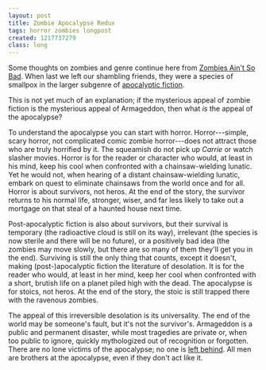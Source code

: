 ```yaml
---
layout: post
title: Zombie Apocalypse Redux
tags: horror zombies longpost
created: 1217737279
class: long
---
```

Some thoughts on zombies and genre continue here from [Zombies Ain't So Bad](/node/447).  When last we left our shambling friends, they were a species of smallpox in the larger subgenre of [apocalyptic fiction](http://www.theonion.com/content/news/al_gore_places_infant_son_in).<!--break-->

This is not yet much of an explanation; if the mysterious appeal of zombie fiction is the mysterious appeal of Armageddon, then what *is* the appeal of the apocalypse?

To understand the apocalypse you can start with horror.  Horror---simple, scary horror, not complicated comic zombie horror---does not attract those who are truly horrified by it.  The squeamish do not pick up *Carrie* or watch slasher movies.  Horror is for the reader or character who would, at least in his mind, keep his cool when confronted with a chainsaw-wielding lunatic.  Yet he would not, when hearing of a distant chainsaw-wielding lunatic, embark on quest to eliminate chainsaws from the world once and for all.  Horror is about survivors, not heros.  At the end of the story, the survivor returns to his normal life, stronger, wiser, and far less likely to take out a mortgage on that steal of a haunted house next time.

Post-apocalyptic fiction is also about survivors, but their survival is temporary (the radioactive cloud is still on its way), irrelevant (the species is now sterile and there will be no future), or a positively bad idea (the zombies may move slowly, but there are so many of them they'll get you in the end).  Surviving is still the only thing that counts, except it doesn't, making (post-)apocalyptic fiction  the literature of desolation.  It is for the reader who would, at least in her mind, keep her cool when confronted with a short, brutish life on a planet piled high with the dead.  The apocalypse is for stoics, not heros.  At the end of the story, the stoic is still trapped there with the ravenous zombies.

The appeal of this irreversible desolation is its universality.  The end of the world may be someone's fault, but it's not the survivor's.  Armageddon is a public and permanent disaster, while most tragedies are private or, when too public to ignore, quickly mythologized out of recognition or forgotten.  There are no lone victims of the apocalypse; no one is [left behind](http://en.wikipedia.org/wiki/Island_of_the_Blue_Dolphins).  All men are brothers at the apocalypse, even if they don't act like it.

